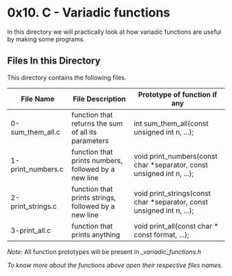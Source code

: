 # 0x10. C - Variadic functions

In this directory we will practically look at how variadic functions are useful by making some programs.

## Files In this Directory

This directory contains the following files.

File Name | File Description | Prototype of function if any
--------- | ---------------- | ----------------------------
0-sum_them_all.c | function that returns the sum of all its parameters | int sum_them_all(const unsigned int n, ...);
1-print_numbers.c | function that prints numbers, followed by a new line | void print_numbers(const char *separator, const unsigned int n, ...);
2-print_strings.c | function that prints strings, followed by a new line | void print_strings(const char *separator, const unsigned int n, ...);
3-print_all.c | function that prints anything | void print_all(const char * const format, ...);

*Note:* All function prototypes will be present in *_variadic_functions.h*

_To know more about the functions above open their respective files names._
